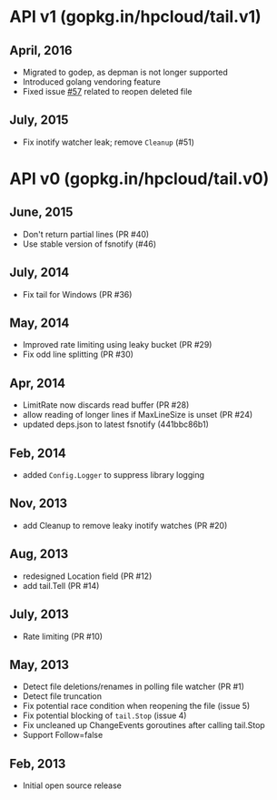 # API v1 (gopkg.in/hpcloud/tail.v1)

## April, 2016

* Migrated to godep, as depman is not longer supported
* Introduced golang vendoring feature
* Fixed issue [#57](https://github.com/issueye/tail/issues/57) related to reopen deleted file 

## July, 2015

* Fix inotify watcher leak; remove `Cleanup` (#51)

# API v0 (gopkg.in/hpcloud/tail.v0)

## June, 2015

* Don't return partial lines (PR #40)
* Use stable version of fsnotify (#46)

## July, 2014

* Fix tail for Windows (PR #36)

## May, 2014

* Improved rate limiting using leaky bucket (PR #29)
* Fix odd line splitting (PR #30)

## Apr, 2014

* LimitRate now discards read buffer (PR #28)
* allow reading of longer lines if MaxLineSize is unset (PR #24)
* updated deps.json to latest fsnotify (441bbc86b1)

## Feb, 2014

* added `Config.Logger` to suppress library logging

## Nov, 2013

* add Cleanup to remove leaky inotify watches (PR #20)

## Aug, 2013

* redesigned Location field (PR #12)
* add tail.Tell (PR #14)

## July, 2013

* Rate limiting (PR #10)

## May, 2013

* Detect file deletions/renames in polling file watcher (PR #1)
* Detect file truncation
* Fix potential race condition when reopening the file (issue 5)
* Fix potential blocking of `tail.Stop` (issue 4)
* Fix uncleaned up ChangeEvents goroutines after calling tail.Stop
* Support Follow=false

## Feb, 2013

* Initial open source release
